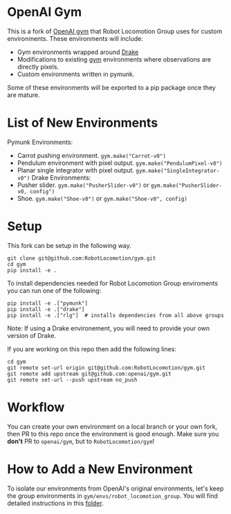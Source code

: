# OpenAI Gym 

This is a fork of [OpenAI gym](https://github.com/openai/gym) that Robot Locomotion Group uses for custom environments. These environments will include:
- Gym environments wrapped around [Drake](https://drake.mit.edu/)
- Modifications to existing [gym](https://github.com/openai/gym) environments where observations are directly pixels.
- Custom environments written in pymunk.

Some of these environments will be exported to a pip package once they are mature.

# List of New Environments

Pymunk Environments:
- Carrot pushing environment. `gym.make("Carrot-v0")`
- Pendulum environment with pixel output. `gym.make("PendulumPixel-v0")`
- Planar single integrator with pixel output. `gym.make("SingleIntegrator-v0")`
Drake Environments:
- Pusher slider. `gym.make("PusherSlider-v0")` or `gym.make("PusherSlider-v0, config")`
- Shoe. `gym.make("Shoe-v0")` or `gym.make("Shoe-v0", config)`

# Setup 

This fork can be setup in the following way.

```
git clone git@github.com:RobotLocomotion/gym.git
cd gym
pip install -e .
``` 

To install dependencies needed for Robot Locomotion Group enviroments you can run one of the following:
```
pip install -e .["pymunk"]
pip install -e .["drake"]
pip install -e .["rlg"]  # installs dependencies from all above groups
```
Note: If using a Drake environement, you will need to provide your own version of Drake.

If you are working on this repo then add the following lines:
```
cd gym 
git remote set-url origin git@github.com:RobotLocomotion/gym.git
git remote add upstream git@github.com:openai/gym.git
git remote set-url --push upstream no_push
```

# Workflow 

You can create your own environment on a local branch or your own fork, then PR to this repo once the environment is good enough.
Make sure you **don't** PR to `openai/gym`, but to `RobotLocomotion/gym`!

# How to Add a New Environment

To isolate our environments from OpenAI's original environments, let's keep the group environments in `gym/envs/robot_locomotion_group`. You will find detailed instructions in this [folder](https://github.com/RobotLocomotion/gym/tree/master/gym/envs/robot_locomotion_group).

